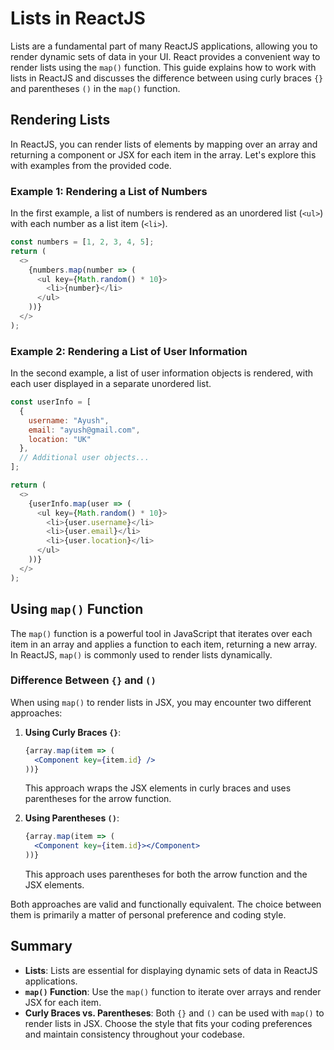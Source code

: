 # Lists in ReactJS

Lists are a fundamental part of many ReactJS applications, allowing you to render dynamic sets of data in your UI. React provides a convenient way to render lists using the `map()` function. This guide explains how to work with lists in ReactJS and discusses the difference between using curly braces `{}` and parentheses `()` in the `map()` function.

## Rendering Lists

In ReactJS, you can render lists of elements by mapping over an array and returning a component or JSX for each item in the array. Let's explore this with examples from the provided code.

### Example 1: Rendering a List of Numbers

In the first example, a list of numbers is rendered as an unordered list (`<ul>`) with each number as a list item (`<li>`).

```javascript
const numbers = [1, 2, 3, 4, 5];
return (
  <>
    {numbers.map(number => (
      <ul key={Math.random() * 10}>
        <li>{number}</li>
      </ul>
    ))}
  </>
);
```

### Example 2: Rendering a List of User Information

In the second example, a list of user information objects is rendered, with each user displayed in a separate unordered list.

```javascript
const userInfo = [
  {
    username: "Ayush",
    email: "ayush@gmail.com",
    location: "UK"
  },
  // Additional user objects...
];

return (
  <>
    {userInfo.map(user => (
      <ul key={Math.random() * 10}>
        <li>{user.username}</li>
        <li>{user.email}</li>
        <li>{user.location}</li>
      </ul>
    ))}
  </>
);
```

## Using `map()` Function

The `map()` function is a powerful tool in JavaScript that iterates over each item in an array and applies a function to each item, returning a new array. In ReactJS, `map()` is commonly used to render lists dynamically.

### Difference Between `{}` and `()`

When using `map()` to render lists in JSX, you may encounter two different approaches:

1. **Using Curly Braces `{}`**:
   ```jsx
   {array.map(item => (
     <Component key={item.id} />
   ))}
   ```
   This approach wraps the JSX elements in curly braces and uses parentheses for the arrow function.

2. **Using Parentheses `()`**:
   ```jsx
   {array.map(item => (
     <Component key={item.id}></Component>
   ))}
   ```
   This approach uses parentheses for both the arrow function and the JSX elements.

Both approaches are valid and functionally equivalent. The choice between them is primarily a matter of personal preference and coding style.

## Summary

- **Lists**: Lists are essential for displaying dynamic sets of data in ReactJS applications.
- **`map()` Function**: Use the `map()` function to iterate over arrays and render JSX for each item.
- **Curly Braces vs. Parentheses**: Both `{}` and `()` can be used with `map()` to render lists in JSX. Choose the style that fits your coding preferences and maintain consistency throughout your codebase.